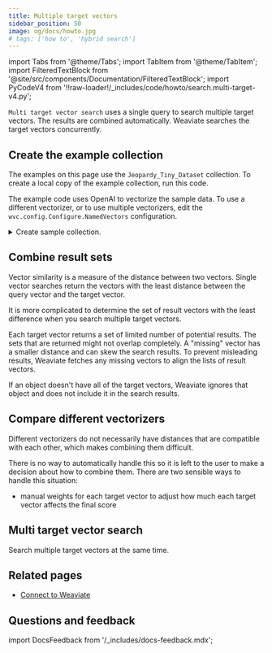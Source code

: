 ```yaml
---
title: Multiple target vectors
sidebar_position: 50
image: og/docs/howto.jpg
# tags: ['how to', 'hybrid search']
---
```


import Tabs from '@theme/Tabs';
import TabItem from '@theme/TabItem';
import FilteredTextBlock from '@site/src/components/Documentation/FilteredTextBlock';
import PyCodeV4 from '!!raw-loader!/_includes/code/howto/search.multi-target-v4.py';

`Multi target vector search` uses a single query to search multiple target vectors. The results are combined automatically. Weaviate searches the target vectors concurrently.

## Create the example collection

The examples on this page use the `Jeopardy_Tiny_Dataset` collection. To create a local copy of the example collection, run this code.

The example code uses OpenAI to vectorize the sample data. To use a different vectorizer, or to use multiple vectorizers, edit the `wvc.config.Configure.NamedVectors` configuration.

<details>
  <summary>Create sample collection.</summary>

<FilteredTextBlock
  text={PyCodeV4}
  startMarker="# START LoadDataNamedVectors"
  endMarker="# END LoadDataNamedVectors"
  language="py"
/>

</details>

## Combine result sets

Vector similarity is a measure of the distance between two vectors. Single vector searches return the vectors with the least distance between the query vector and the target vector.

It is more complicated to determine the set of result vectors with the least difference when you search multiple target vectors.

Each target vector returns a set of limited number of potential results. The sets that are returned might not overlap completely. A "missing" vector has a smaller distance and can skew the search results. To prevent misleading results, Weaviate fetches any missing vectors to align the lists of result vectors.

If an object doesn't have all of the target vectors, Weaviate ignores that object and does not include it in the search results.

## Compare different vectorizers

Different vectorizers do not necessarily have distances that are compatible with each other, which makes combining them difficult.

There is no way to automatically handle this so it is left to the user to make a decision about how to combine them. There are two sensible ways to handle this situation:

- manual weights for each target vector to adjust how much each target vector affects the final score

## Multi target vector search

Search multiple target vectors at the same time.

<Tabs groupId="languages">
<TabItem value="py" label="Python Client v4">
<FilteredTextBlock
  text={PyCodeV4}
  startMarker="# START MultiBasicPython"
  endMarker="# END MultiBasicPython"
  language="python"
/>
</TabItem>
</Tabs>

## Related pages

- [Connect to Weaviate](/developers/weaviate/connections/index.mdx)

## Questions and feedback

import DocsFeedback from '/_includes/docs-feedback.mdx';

<DocsFeedback/>
